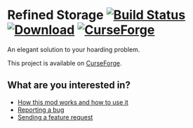 # Refined Storage [![Build Status](https://travis-ci.org/raoulvdberge/refinedstorage.svg?branch=mc1.10)](https://travis-ci.org/raoulvdberge/refinedstorage) [![Download](https://api.bintray.com/packages/raoulvdberge/dev/refinedstorage/images/download.svg)](https://bintray.com/raoulvdberge/dev/refinedstorage/_latestVersion) [![CurseForge](http://cf.way2muchnoise.eu/full_243076_downloads.svg)](http://minecraft.curseforge.com/projects/refined-storage)

An elegant solution to your hoarding problem.

This project is available on [CurseForge](http://minecraft.curseforge.com/projects/refined-storage).

## What are you interested in?

- [How this mod works and how to use it](https://refinedstorage.raoulvdberge.com/wiki)
- [Reporting a bug](https://github.com/raoulvdberge/refinedstorage/issues)
- [Sending a feature request](https://github.com/raoulvdberge/refinedstorage/issues)
